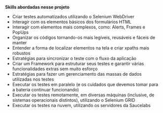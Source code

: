  **Skills abordadas nesse projeto**

- Criar testes automatizados utilizando o Selenium WebDriver
- Interagir com os elementos básicos dos formulários HTML
- Interagir com elementos mais complexos, como: Alerts, Frames e PopUps
- Organizar os códigos tornando-os mais legíveis, reusáveis e fáceis de manter
- Entender a forma de localizar elementos na tela e criar xpaths mais robustos
- Estratégias para sincronizar o teste com o fluxo da aplicação
- Criar um Framework para estruturar seus testes e garantir várias funcionalidades extras sem muito esforço
- Estratégias para fazer um gerenciamento das massas de dados utilizadas nos testes
- Executar os testes em paralelo (e os cuidados que devemos tomar para a bateria continuar funcionando)
- Executar os testes remotamente, em diversas máquinas (inclusive, de sistemas operacionais distintos), utilizando o Selenium GRID
- Executar os testes na nuvem, utilizando os servidores da Saucelabs
